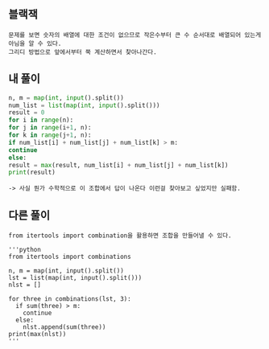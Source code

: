 ## 블랙잭
    문제를 보면 숫자의 배열에 대한 조건이 없으므로 작은수부터 큰 수 순서대로 배열되어 있는게 아님을 알 수 있다. 
    그리디 방법으로 앞에서부터 쭉 계산하면서 찾아나간다. 

## 내 풀이
```python
n, m = map(int, input().split())
num_list = list(map(int, input().split()))
result = 0
for i in range(n):
for j in range(i+1, n):
for k in range(j+1, n):
if num_list[i] + num_list[j] + num_list[k] > m:
continue
else:
result = max(result, num_list[i] + num_list[j] + num_list[k])
print(result)
```
    -> 사실 뭔가 수학적으로 이 조합에서 답이 나온다 이런걸 찾아보고 싶었지만 실패함. 
## 다른 풀이
    from itertools import combination을 활용하면 조합을 만들어낼 수 있다. 
    
    '''python
    from itertools import combinations
    
    n, m = map(int, input().split())
    lst = list(map(int, input().split()))
    nlst = []
    
    for three in combinations(lst, 3):
      if sum(three) > m:
        continue
      else:
        nlst.append(sum(three))
    print(max(nlst))
    '''
